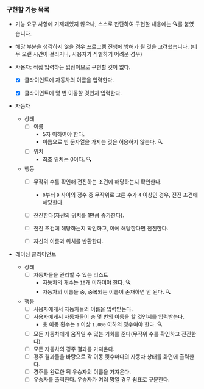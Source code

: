 ### 구현할 기능 목록

- 기능 요구 사항에 기재돼있지 않으나, 스스로 판단하여 구현할 내용에는 🔍를 붙였습니다.
- 해당 부분을 생각하지 않을 경우 프로그램 진행에 방해가 될 것을 고려했습니다. (너무 오랜 시간이 걸리거나, 사용자가 식별하기 어려운 경우)


- 사용자: 직접 입력하는 입장이므로 구현할 것이 없다.
  - [x] 클라이언트에 자동차의 이름을 입력한다.
  - [x] 클라이언트에 몇 번 이동할 것인지 입력한다.


- 자동차
  - 상태
    - [ ] 이름
      - 5자 이하여야 한다.
      - 이름으로 빈 문자열을 가지는 것은 허용하지 않는다. 🔍
    - [ ] 위치
      - 최초 위치는 0이다. 🔍

  - 행동
    - [ ] 무작위 수를 확인해 전진하는 조건에 해당하는지 확인한다.
      - `0`부터 `9` 사이의 정수 중 무작위로 고른 수가 `4` 이상인 경우, 전진 조건에 해당한다.
    - [ ] 전진한다(자신의 위치를 1만큼 증가한다).
    - [ ] 전진 조건에 해당하는지 확인하고, 이에 해당한다면 전진한다.
    - [ ] 자신의 이름과 위치를 반환한다.


- 레이싱 클라이언트
  - 상태
    - [ ] 자동차들을 관리할 수 있는 리스트
      - 자동차의 개수는 `10`개 이하여야 한다. 🔍
      - 자동차의 이름들 중, 중복되는 이름이 존재하면 안 된다. 🔍
  - 행동
    - [ ] 사용자에게서 자동차들의 이름을 입력받는다.
    - [ ] 사용자에게서 자동차들이 총 몇 번의 이동을 할 것인지를 입력받는다.
      - 총 이동 횟수는 `1` 이상 `1,000` 이하의 정수여야 한다. 🔍
    - [ ] 모든 자동차에게 움직일 수 있는 기회를 준다(무작위 수를 확인하고 전진한다).
    - [ ] 모든 자동차의 경주 결과를 가져온다.
    - [ ] 경주 결과들을 바탕으로 각 이동 횟수마다의 자동차 상태를 화면에 출력한다.
    - [ ] 경주를 완료한 뒤 우승자의 이름을 가져온다.
    - [ ] 우승자를 출력한다. 우승자가 여러 명일 경우 쉼표로 구분한다.
